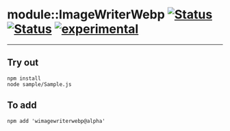 
# module::ImageWriterWebp [![Status](https://img.shields.io/circleci/build/github/Wandalen/wImageWriterWebp?label=Test&logo=Test)](https://circleci.com/gh/Wandalen/wImageWriterWebp) [![Status](https://github.com/Wandalen/wImageWriterWebp/workflows/Test/badge.svg)](https://github.com/Wandalen/wImageWriterWebp/actions?query=workflow%3ATest) [![experimental](https://img.shields.io/badge/stability-experimental-orange.svg)](https://github.com/emersion/stability-badges#experimental)

___

## Try out
```
npm install
node sample/Sample.js
```

## To add
```
npm add 'wimagewriterwebp@alpha'
```

